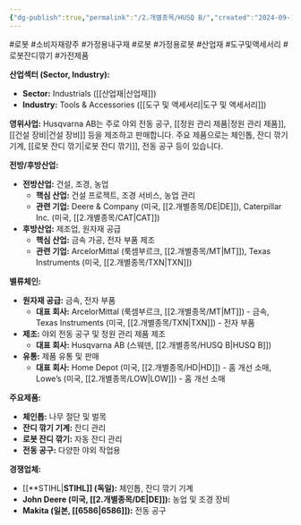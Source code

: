 ```yaml
---
{"dg-publish":true,"permalink":"/2.개별종목/HUSQ B/","created":"2024-09-19T14:36:49.812+09:00","updated":"2025-07-29T21:37:04.747+09:00"}
---
```


#로봇 #소비자재량주 #가정용내구재 #로봇 #가정용로봇 #산업재 #도구및액세서리 #로봇잔디깎기 #가전제품


**산업섹터 (Sector, Industry):**

- **Sector:** Industrials ([[산업재\|산업재]])
- **Industry:** Tools & Accessories ([[도구 및 액세서리\|도구 및 액세서리]])

**영위사업:** Husqvarna AB는 주로 야외 전동 공구, [[정원 관리 제품\|정원 관리 제품]], [[건설 장비\|건설 장비]] 등을 제조하고 판매합니다. 주요 제품으로는 체인톱, 잔디 깎기 기계, [[로봇 잔디 깎기\|로봇 잔디 깎기]], 전동 공구 등이 있습니다.

**전방/후방산업:**

- **전방산업:** 건설, 조경, 농업
    - **핵심 산업:** 건설 프로젝트, 조경 서비스, 농업 관리
    - **관련 기업:** Deere & Company (미국, [[2.개별종목/DE\|DE]]), Caterpillar Inc. (미국, [[2.개별종목/CAT\|CAT]])
- **후방산업:** 제조업, 원자재 공급
    - **핵심 산업:** 금속 가공, 전자 부품 제조
    - **관련 기업:** ArcelorMittal (룩셈부르크, [[2.개별종목/MT\|MT]]), Texas Instruments (미국, [[2.개별종목/TXN\|TXN]])

**밸류체인:**

- **원자재 공급:** 금속, 전자 부품
    - **대표 회사:** ArcelorMittal (룩셈부르크, [[2.개별종목/MT\|MT]]) - 금속, Texas Instruments (미국, [[2.개별종목/TXN\|TXN]]) - 전자 부품
- **제조:** 야외 전동 공구 및 정원 관리 제품 제조
    - **대표 회사:** Husqvarna AB (스웨덴, [[2.개별종목/HUSQ B\|HUSQ B]])
- **유통:** 제품 유통 및 판매
    - **대표 회사:** Home Depot (미국, [[2.개별종목/HD\|HD]]) - 홈 개선 소매, Lowe’s (미국, [[2.개별종목/LOW\|LOW]]) - 홈 개선 소매

**주요제품:**

- **체인톱:** 나무 절단 및 벌목
- **잔디 깎기 기계:** 잔디 관리
- **로봇 잔디 깎기:** 자동 잔디 관리
- **전동 공구:** 다양한 야외 작업용

**경쟁업체:**

- [[**STIHL\|**STIHL]] (독일):** 체인톱, 잔디 깎기 기계
- **John Deere (미국, [[2.개별종목/DE\|DE]]):** 농업 및 조경 장비
- **Makita (일본, [[6586\|6586]]):** 전동 공구